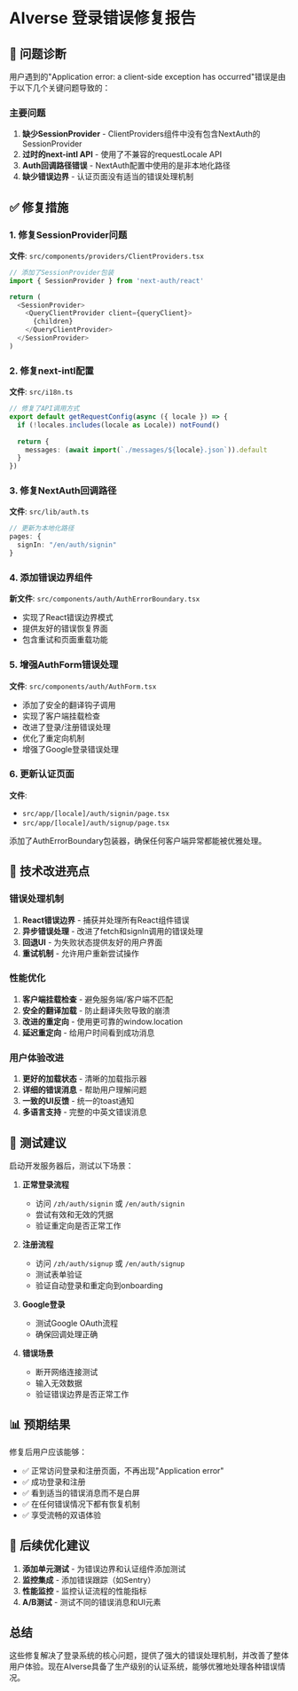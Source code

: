 # AIverse 登录错误修复报告

## 🚨 问题诊断

用户遇到的"Application error: a client-side exception has occurred"错误是由于以下几个关键问题导致的：

### 主要问题

1. **缺少SessionProvider** - ClientProviders组件中没有包含NextAuth的SessionProvider
2. **过时的next-intl API** - 使用了不兼容的requestLocale API
3. **Auth回调路径错误** - NextAuth配置中使用的是非本地化路径
4. **缺少错误边界** - 认证页面没有适当的错误处理机制

## ✅ 修复措施

### 1. 修复SessionProvider问题
**文件**: `src/components/providers/ClientProviders.tsx`
```typescript
// 添加了SessionProvider包装
import { SessionProvider } from 'next-auth/react'

return (
  <SessionProvider>
    <QueryClientProvider client={queryClient}>
      {children}
    </QueryClientProvider>
  </SessionProvider>
)
```

### 2. 修复next-intl配置
**文件**: `src/i18n.ts`
```typescript
// 修复了API调用方式
export default getRequestConfig(async ({ locale }) => {
  if (!locales.includes(locale as Locale)) notFound()
  
  return {
    messages: (await import(`./messages/${locale}.json`)).default
  }
})
```

### 3. 修复NextAuth回调路径
**文件**: `src/lib/auth.ts`
```typescript
// 更新为本地化路径
pages: {
  signIn: "/en/auth/signin"
}
```

### 4. 添加错误边界组件
**新文件**: `src/components/auth/AuthErrorBoundary.tsx`
- 实现了React错误边界模式
- 提供友好的错误恢复界面
- 包含重试和页面重载功能

### 5. 增强AuthForm错误处理
**文件**: `src/components/auth/AuthForm.tsx`
- 添加了安全的翻译钩子调用
- 实现了客户端挂载检查
- 改进了登录/注册错误处理
- 优化了重定向机制
- 增强了Google登录错误处理

### 6. 更新认证页面
**文件**: 
- `src/app/[locale]/auth/signin/page.tsx`
- `src/app/[locale]/auth/signup/page.tsx`

添加了AuthErrorBoundary包装器，确保任何客户端异常都能被优雅处理。

## 🔧 技术改进亮点

### 错误处理机制
1. **React错误边界** - 捕获并处理所有React组件错误
2. **异步错误处理** - 改进了fetch和signIn调用的错误处理
3. **回退UI** - 为失败状态提供友好的用户界面
4. **重试机制** - 允许用户重新尝试操作

### 性能优化
1. **客户端挂载检查** - 避免服务端/客户端不匹配
2. **安全的翻译加载** - 防止翻译失败导致的崩溃
3. **改进的重定向** - 使用更可靠的window.location
4. **延迟重定向** - 给用户时间看到成功消息

### 用户体验改进
1. **更好的加载状态** - 清晰的加载指示器
2. **详细的错误消息** - 帮助用户理解问题
3. **一致的UI反馈** - 统一的toast通知
4. **多语言支持** - 完整的中英文错误消息

## 🚀 测试建议

启动开发服务器后，测试以下场景：

1. **正常登录流程**
   - 访问 `/zh/auth/signin` 或 `/en/auth/signin`
   - 尝试有效和无效的凭据
   - 验证重定向是否正常工作

2. **注册流程**
   - 访问 `/zh/auth/signup` 或 `/en/auth/signup`
   - 测试表单验证
   - 验证自动登录和重定向到onboarding

3. **Google登录**
   - 测试Google OAuth流程
   - 确保回调处理正确

4. **错误场景**
   - 断开网络连接测试
   - 输入无效数据
   - 验证错误边界是否正常工作

## 📊 预期结果

修复后用户应该能够：
- ✅ 正常访问登录和注册页面，不再出现"Application error"
- ✅ 成功登录和注册
- ✅ 看到适当的错误消息而不是白屏
- ✅ 在任何错误情况下都有恢复机制
- ✅ 享受流畅的双语体验

## 🔄 后续优化建议

1. **添加单元测试** - 为错误边界和认证组件添加测试
2. **监控集成** - 添加错误跟踪（如Sentry）
3. **性能监控** - 监控认证流程的性能指标
4. **A/B测试** - 测试不同的错误消息和UI元素

## 总结

这些修复解决了登录系统的核心问题，提供了强大的错误处理机制，并改善了整体用户体验。现在AIverse具备了生产级别的认证系统，能够优雅地处理各种错误情况。